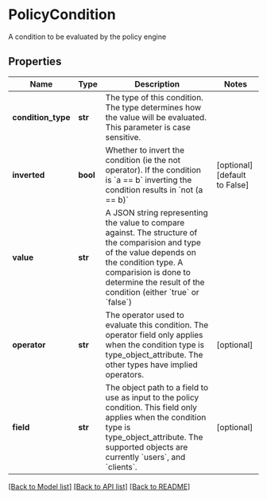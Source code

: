# PolicyCondition

A condition to be evaluated by the policy engine
## Properties
Name | Type | Description | Notes
------------ | ------------- | ------------- | -------------
**condition_type** | **str** | The type of this condition. The type determines how the value will be evaluated. This parameter is case sensitive. | 
**inverted** | **bool** | Whether to invert the condition (ie the not operator). If the condition is &#x60;a &#x3D;&#x3D; b&#x60; inverting the condition results in &#x60;not (a &#x3D;&#x3D; b)&#x60; | [optional] [default to False]
**value** | **str** | A JSON string representing the value to compare against. The structure of the comparision and type of the value depends on the condition type. A comparision is done to determine the result of the condition (either &#x60;true&#x60; or &#x60;false&#x60;) | 
**operator** | **str** | The operator used to evaluate this condition. The operator field only applies when the condition type is type_object_attribute. The other types have implied operators. | [optional] 
**field** | **str** | The object path to a field to use as input to the policy condition. This field only applies when the condition type is type_object_attribute. The supported objects are currently &#x60;users&#x60;, and &#x60;clients&#x60;.  | [optional] 

[[Back to Model list]](../README.md#documentation-for-models) [[Back to API list]](../README.md#documentation-for-api-endpoints) [[Back to README]](../README.md)


